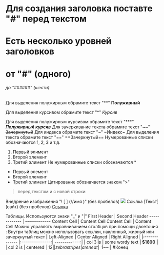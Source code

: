 # Для создания заголовка поставте "#" перед текстом
# Есть несколько уровней заголовков
# от "#" (одного) 
###### до "######" (шести)
Для выделения полужирным обрамите текст "**" **Полужирный**

Для выделения курсивом обрамите текст "*" *Курсив*

Для выделения полужирным курсивом обрамите текст "***" ***Полужирный курсив***
Для зачеркивание текста обрамите текст "~~" ~~Зачеркнутый~~
Для индекса обрамите текст "~" ~Индекс~
Для выделения текста обрамите текст "==" ==Зачеркнутый==
Нумерованные списки обозначаются 1, 2, 3 и т.д.
1. Первый элимент
2. Второй элемент
3. Третий элимент
Не нумерованные списки обозначаются *
* Первый элемент
* Второй элемент
* Третий элимент
Цитирование обозначается знаком ">"
> перед текстом и с новой строки

Внедрение изображения "! [ ] (//имя )" (без пробелов)
![](/1.png)
Ссылка [Текст] (сайт) (без пробелов)
[Ссылка](http://yandex.ru/)

Таблицы. Используются знаки "_" и "|"
First Header  | Second Header
------------- | -------------
Content Cell  | Content Cell
Content Cell  | Content Cell
Можно управлять выравниванием столбцов при помощи двоеточия :
Внутри таблиц можно использовать ссылки, наклонный, жирный или зачеркнутый текст
| Left-Aligned  | Center Aligned  | Right Aligned |
|:------------- |:---------------:| -------------:|
| col 3 is      | some wordy text |     **$1600** |
| col 2 is      | centered        |         $12   |
| zebra stripes | are neat        |        ~~$1~~ |
#Конец